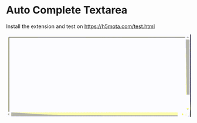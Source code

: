 # Auto Complete Textarea

Install the extension and test on https://h5mota.com/test.html

![](demo.gif)
